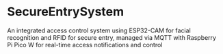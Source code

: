 # SecureEntrySystem
An integrated access control system using ESP32-CAM for facial recognition and RFID for secure entry, managed via MQTT with Raspberry Pi Pico W for real-time access notifications and control
